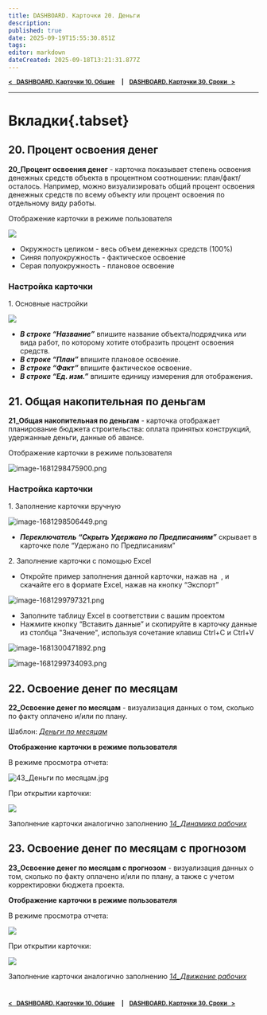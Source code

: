 ```yaml
---
title: DASHBOARD. Карточки 20. Деньги
description: 
published: true
date: 2025-09-19T15:55:30.851Z
tags: 
editor: markdown
dateCreated: 2025-09-18T13:21:31.877Z
---
```


<sub>**[<   DASHBOARD. Карточки 10. Общие](/ru/dash/cards-10)     **|**     [DASHBOARD. Карточки 30. Сроки    >](/ru/dash/cards-30)**</sub>
  
---
  
# Вкладки{.tabset}
## 20. Процент освоения денег
**20\_Процент освоения денег** \- карточка показывает степень освоения денежных средств объекта в процентном соотношении: план/факт/осталось. Например, можно визуализировать общий процент освоения денежных средств по всему объекту или процент освоения по отдельному виду работы.

Отображение карточки в режиме пользователя

![](https://lh7-rt.googleusercontent.com/docsz/AD_4nXdRVL6sATY9L3Dv66y7pFbQmVQVDaFVc3clBa737eov7lYWL1_zdo45Jo06tUOJHui0XM9i5ovzr-IO-KHqkYLQB1o3PMajsxaQi8sKH0Pt2tgIXD0JMQyWLk1Xc_mUPZmPj_G3GWx7DTWSYielVw?key=887Aaw5M9mjjgbnP7IUNLw)

-   Окружность целиком - весь объем денежных средств (100%)
-   Синяя полуокружность - фактическое освоение
-   Серая полуокружность - плановое освоение

### Настройка карточки

1\. Основные настройки

![](https://lh7-rt.googleusercontent.com/docsz/AD_4nXdszvH6urRotw3mv24VyyAvRlvdU2-VajWcucTCTn-k2fyFn6ULxcYmBlXpSv_nsTgzg7FhxJRYFWZTfZza10UZsYmsjI_SNCN0i3hJwk0F_Pm3l1x9DcoOoJq4gSqCNs1vEaRnsZOT-YQskUn6NQ?key=887Aaw5M9mjjgbnP7IUNLw)

-   ***В строке “Название”*** впишите название объекта/подрядчика или вида работ, по которому хотите отобразить процент освоения средств.
-   ***В строке “План”*** впишите плановое освоение.
-   ***В строке “Факт”*** впишите фактическое освоение.
-   ***В строке “Ед. изм.”*** впишите единицу измерения для отображения.

## 21. Общая накопительная по деньгам
**21\_Общая накопительная по деньгам** - карточка отображает планирование бюджета строительства: оплата принятых конструкций, удержанные деньги, данные об авансе.

Отображение карточки в режиме пользователя

![image-1681298475900.png](https://lh7-rt.googleusercontent.com/docsz/AD_4nXc7gz_IHCi28nMd5tnUTmglZMFbu6b2ek9EBWk5kZWWAVpU45ZmFBQ3YkKlmQnwTgT9TQ1rFwbjR4M7CBeCXM1YheuvgZmxqzKqu4H4QTUFk3oODCcFGhL5_2UZ5JBMqFKWXd1Go4MdzNUxmIfFuA?key=MHvS0J4XLMea1KtJ_XIgQg)

### Настройка карточки

1\. Заполнение карточки вручную

![image-1681298506449.png](https://lh7-rt.googleusercontent.com/docsz/AD_4nXcGqJ51PiwyGmxORdbRvhdbQQC8pVXs2ytSe49eyi4LIJhXDShOE4TW7g_tHhwmduApJajhvrrxA2Mvic8aMVIZ6pt95JpXzYNMdWUHoBjOn-uMytP6eEyHV92WEt7kUShKxIAhkGJgXmQx_Zoj?key=MHvS0J4XLMea1KtJ_XIgQg)

-   ***Переключатель “Скрыть Удержано по Предписаниям”*** скрывает в карточке поле “Удержано по Предписаниям”

2\. Заполнение карточки с помощью Excel

-   Откройте пример заполнения данной карточки, нажав на  , и скачайте его в формате Excel, нажав на кнопку “Экспорт”

![image-1681299797321.png](https://lh7-rt.googleusercontent.com/docsz/AD_4nXdVNxiSc3ptOy6Iv-0vR6SlCUBXfYRJ-5PptcwjnDBxH0WoTcpkVQw3PCWNtabXMGjf-JZfNTj8AF2XdPCCMFdKB4WtaWIW5_DAB5OIKuOpR-tDozFfubieiVPBNV_xsDc5qeakb79VgsuEGxy9OQ?key=MHvS0J4XLMea1KtJ_XIgQg)

-   Заполните таблицу Excel в соответствии с вашим проектом
-   Нажмите кнопку “Вставить данные” и скопируйте в карточку данные из столбца "Значение", используя сочетание клавиш Ctrl+C и Ctrl+V

![image-1681300471892.png](https://lh7-rt.googleusercontent.com/docsz/AD_4nXciTFLJkxP5xH1o-_kydOXt-4OK7Rv4PNaT_GhFfWvF0MIlEp15njRpKLynM_XYoVsHsKJW_RvXV8DGmJZuwwtU8Alw_SJ5-vlVp3nW_NBnxdIsCEPy548oovl16hDnl1qOYZ0pYgAstSKdjfSp?key=MHvS0J4XLMea1KtJ_XIgQg)

![image-1681299734093.png](https://lh7-rt.googleusercontent.com/docsz/AD_4nXcRMbaF5nWLPEo3meD95EX3OcWoRmgCWpUenP9pVmkMG9k_PHhozXC4UzrTcriCGbxVo6kVbrs_7S_3mt1WNQ5vwUicceEGv5AH7JGFeHK9TySOlbgSf-nqI_r3MhCbopyCZ5FHAWvFM1X6ZmSeZw?key=MHvS0J4XLMea1KtJ_XIgQg)

## 22. Освоение денег по месяцам
**22\_Освоение денег по месяцам** - визуализация данных о том, сколько по факту оплачено и/или по плану.

Шаблон: [](https://wiki.sgnl.pro/app/page/1ools3R4KkIGJNw84PsjBiljXbLzMmHEw/view?usp%3Dsharing)[*_Деньги по месяцам_*](https://docs.sgnl.pro/s/f/4d8f615a-27fd-4b1a-a631-c7529eb99f03)

**Отображение карточки в режиме пользователя**

В режиме просмотра отчета:

![43_Деньги по месяцам.jpg](https://lh7-rt.googleusercontent.com/docsz/AD_4nXdQkd9dbCFZ1ZPun4I9Q2GovH6ZsHBKMQeb7kue45jGgvOtAvLh1Wey04WcZNPRz1OBNnOSf1jjvm72IzTm4Hs9ymGsGUYK5KK04RYpAE9DRFb9vqFhf1HiH6g3eWF0QJ6Pm8y5MfyIJmEZl0yfHw?key=X_gNv6zfO4a7j-sEGl0Nxg)

При открытии карточки:

![](https://lh7-rt.googleusercontent.com/docsz/AD_4nXcaY6wTjwHr6mLke0z_ilA85EhXt5BNyHni61cCbCTEplmBcuhsB8NSn4dKAXTtHkw-LfsIOnwDEIgRpKGMc2ulSysJo5wnGLMGdlQmuUN8RuFmGkMVlLidIBF5JvpHo2diIMjjxu241AWBTQyI?key=X_gNv6zfO4a7j-sEGl0Nxg)

Заполнение карточки аналогично заполнению [*_14\_Динамика рабочих_*](https://youneedawiki.com/app/page/1pDkq0HppE4CGhb6hMJrujma06lpPsMDgkh3V8OxmLr4?p=1q45phxXDh7rGLAjXkfEXgBABHArTZ7gs)

## 23. Освоение денег по месяцам с прогнозом
**23\_Освоение денег по месяцам с прогнозом** - визуализация данных о том, сколько по факту оплачено и/или по плану, а также с учетом корректировки бюджета проекта.

**Отображение карточки в режиме пользователя**

В режиме просмотра отчета:

![](https://lh7-rt.googleusercontent.com/docsz/AD_4nXfLyc_XI0I4ZCqm5in6NExFFnj7Zp4AjT7JDU5wDV588xZyyZbvXbxSjyAFdLssf39QY-_KbLvORwDzgJ29ICdQmbbDmPYyB_z_wB8omzx4E3XJlFTHDSHAuQn4mXm1ySDp9neak0-dFEdQ4NXwYg?key=Y0-sORLm-ptITFI_ISE7qg)

При открытии карточки:

![](https://lh7-rt.googleusercontent.com/docsz/AD_4nXfF9LOL1O5YhLCoE8KWuNPCkSsu1eunAB-y5-zeGVHAFTeU9ZCB3y07HZ1yWFzgk3i0tIziF90JlEJdF2j8uqVlMXpBIeHrsD37K4saZWIXXXeJAVcwGEDTvx53BlgiYCActnV-zWW6oIr6GIx6sQ?key=Y0-sORLm-ptITFI_ISE7qg)

Заполнение карточки аналогично заполнению [](https://wiki.sgnl.pro/books/32-dashboard/page/14-dinamika-rabocix)[*_14\_Движение рабочих_*](https://youneedawiki.com/app/page/1pDkq0HppE4CGhb6hMJrujma06lpPsMDgkh3V8OxmLr4?p=1q45phxXDh7rGLAjXkfEXgBABHArTZ7gs)


#
<sub>**[<   DASHBOARD. Карточки 10. Общие](/ru/dash/cards-10)     **|**     [DASHBOARD. Карточки 30. Сроки    >](/ru/dash/cards-30)**</sub>